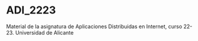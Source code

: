 # ADI_2223
Material de la asignatura de Aplicaciones Distribuidas en Internet, curso 22-23. Universidad de Alicante
